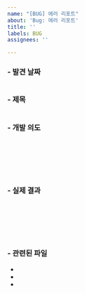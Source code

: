 ```yaml
---
name: "[BUG] 에러 리포트"
about: 'Bug: 에러 리포트'
title: ''
labels: BUG
assignees: ''

---
```


### - 발견 날짜
<pre></pre>

### - 제목
<pre></pre>

### - 개발 의도
<pre>





</pre>

### - 실제 결과
<pre>





</pre>

### - 관련된 파일
- 
- 
-
